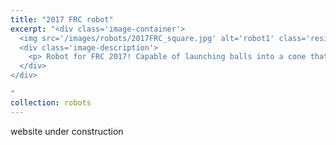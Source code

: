 ```yaml
---
title: "2017 FRC robot"
excerpt: "<div class='image-container'>
  <img src='/images/robots/2017FRC_square.jpg' alt='robot1' class='resizable-image'>
  <div class='image-description'>
    <p> Robot for FRC 2017! Capable of launching balls into a cone that is ~2m above the ground. We used mecanum wheels and I added a gyroscope so that operators can control it in a headless mode. </p>
  </div>
</div>

"
collection: robots
---
```

website under construction